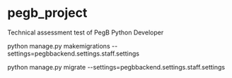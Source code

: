 # pegb_project
Technical assessment test of PegB Python Developer



python manage.py makemigrations --settings=pegbbackend.settings.staff.settings

python manage.py migrate --settings=pegbbackend.settings.staff.settings
